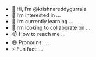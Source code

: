 - 👋 Hi, I’m @krishnareddygurrala
- 👀 I’m interested in ...
- 🌱 I’m currently learning ...
- 💞️ I’m looking to collaborate on ...
- 📫 How to reach me ...
- 😄 Pronouns: ...
- ⚡ Fun fact: ...

<!---
krishnareddygurrala/krishnareddygurrala is a ✨ special ✨ repository because its `README.md` (this file) appears on your GitHub profile.
You can click the Preview link to take a look at your changes.
--->
